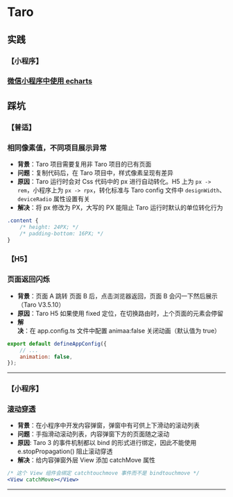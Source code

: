 # Taro

## 实践

### **【小程序】**

### [微信小程序中使用 echarts](https://github.com/ecomfe/echarts-for-weixin)

## 踩坑

### **【普适】**

### 相同像素值，不同项目展示异常

-   **背景**：Taro 项目需要复用非 Taro 项目的已有页面
-   **问题**：复制代码后，在 Taro 项目中，样式像素呈现有差异
-   **原因**：Taro 运行时会对 Css 代码中的 px 进行自动转化。H5 上为 `px -> rem`，小程序上为 `px -> rpx`，转化标准与 Taro config 文件中 `designWidth`、`deviceRadio` 属性设置有关
-   **解决**：将 px 修改为 PX，大写的 PX 能阻止 Taro 运行时默认的单位转化行为

```css
.content {
    /* height: 24PX; */
    /* padding-bottom: 16PX; */
}
```

### **【H5】**

### 页面返回闪烁

-   **背景**：页面 A 跳转 页面 B 后，点击浏览器返回，页面 B 会闪一下然后展示（Taro V3.5.10）
-   **原因**：Taro H5 如果使用 fixed 定位，在切换路由时，上个页面的元素会停留
-   **解决**：在 app.config.ts 文件中配置 animaa:false 关闭动画（默认值为 true）

```js
export default defineAppConfig({
    // ...
    animation: false,
});
```

---

### **【小程序】**

### [滚动穿透](https://taro-docs.jd.com/docs/react-overall#%E9%98%BB%E6%AD%A2%E6%BB%9A%E5%8A%A8%E7%A9%BF%E9%80%8F)

-   **背景**：在小程序中开发内容弹窗，弹窗中有可供上下滑动的滚动列表
-   **问题**：手指滑动滚动列表，内容弹窗下方的页面随之滚动
-   **原因**: Taro 3 的事件机制都以 bind 的形式进行绑定，因此不能使用 e.stopPropagation() 阻止滚动穿透
-   **解决**：给内容弹窗外层 View 添加 catchMove 属性

```jsx
/* 这个 View 组件会绑定 catchtouchmove 事件而不是 bindtouchmove */
<View catchMove></View>
```

---
